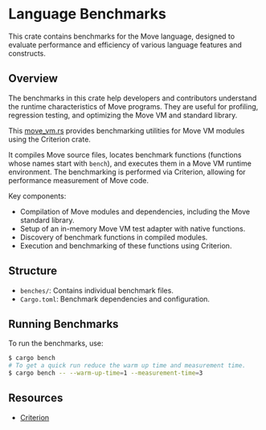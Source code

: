 # Language Benchmarks

This crate contains benchmarks for the Move language, designed to evaluate performance and efficiency of various language features and constructs.

## Overview

The benchmarks in this crate help developers and contributors understand the runtime characteristics of Move programs. They are useful for profiling, regression testing, and optimizing the Move VM and standard library.


This [move_vm.rs](src/move_vm.rs) provides benchmarking utilities for Move VM modules using the Criterion crate.

It compiles Move source files, locates benchmark functions (functions whose names start with `bench`), and executes them in a Move VM runtime environment. The benchmarking is performed via Criterion, allowing for performance measurement of Move code.

Key components:
- Compilation of Move modules and dependencies, including the Move standard library.
- Setup of an in-memory Move VM test adapter with native functions.
- Discovery of benchmark functions in compiled modules.
- Execution and benchmarking of these functions using Criterion.

## Structure

- `benches/`: Contains individual benchmark files.
- `Cargo.toml`: Benchmark dependencies and configuration.

## Running Benchmarks

To run the benchmarks, use:

```bash
$ cargo bench
# To get a quick run reduce the warm up time and measurement time.
$ cargo bench -- --warm-up-time=1 --measurement-time=3
```

## Resources

- [Criterion](https://bheisler.github.io/criterion.rs/book/user_guide/command_line_options.html)
